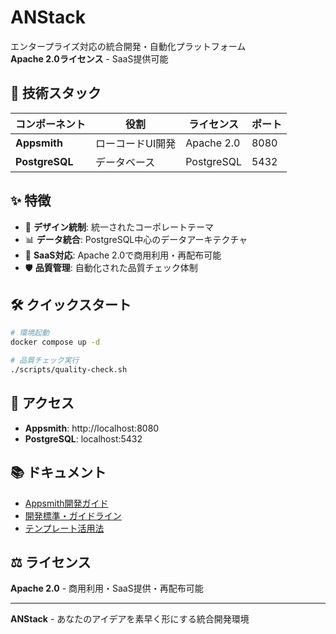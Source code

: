 # ANStack
エンタープライズ対応の統合開発・自動化プラットフォーム  
**Apache 2.0ライセンス** - SaaS提供可能

## 🚀 技術スタック

| コンポーネント | 役割 | ライセンス | ポート |
|---------------|------|-----------|--------|
| **Appsmith** | ローコードUI開発 | Apache 2.0 | 8080 |
| **PostgreSQL** | データベース | PostgreSQL | 5432 |

## ✨ 特徴

- 🎨 **デザイン統制**: 統一されたコーポレートテーマ
- 📊 **データ統合**: PostgreSQL中心のデータアーキテクチャ  
- 🏢 **SaaS対応**: Apache 2.0で商用利用・再配布可能
- 🛡️ **品質管理**: 自動化された品質チェック体制

## 🛠️ クイックスタート

```bash
# 環境起動
docker compose up -d

# 品質チェック実行  
./scripts/quality-check.sh
```

## 📱 アクセス

- **Appsmith**: http://localhost:8080
- **PostgreSQL**: localhost:5432

## 📚 ドキュメント

- [Appsmith開発ガイド](./docs/appsmith.md)
- [開発標準・ガイドライン](./appsmith/APPSMITH_STANDARDS.md)  
- [テンプレート活用法](./docs/TEMPLATE_GUIDE.md)

## ⚖️ ライセンス

**Apache 2.0** - 商用利用・SaaS提供・再配布可能

---
**ANStack** - あなたのアイデアを素早く形にする統合開発環境
